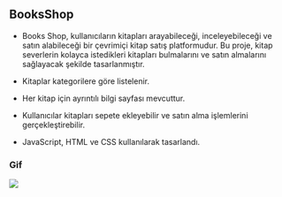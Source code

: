 ## BooksShop

- Books Shop, kullanıcıların kitapları arayabileceği, inceleyebileceği ve satın alabileceği bir çevrimiçi kitap satış platformudur. Bu proje, kitap severlerin kolayca istedikleri kitapları bulmalarını ve satın almalarını sağlayacak şekilde tasarlanmıştır. 

- Kitaplar kategorilere göre listelenir. 

- Her kitap için ayrıntılı bilgi sayfası mevcuttur. 

- Kullanıcılar kitapları sepete ekleyebilir ve satın alma işlemlerini gerçekleştirebilir. 

- JavaScript, HTML ve CSS kullanılarak tasarlandı. 

### Gif 

<img src="screen.gif" />
